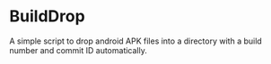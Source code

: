BuildDrop
=========

A simple script to drop android APK files into a directory with a build number and commit ID automatically.
